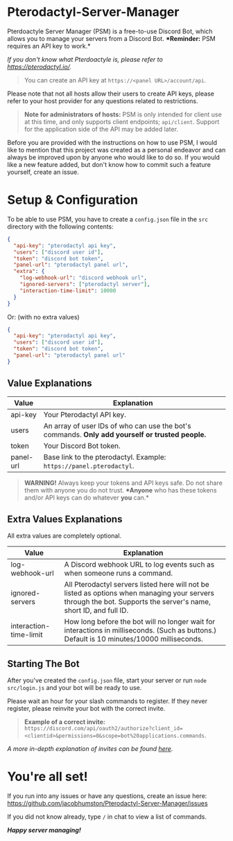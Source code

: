 # Pterodactyl-Server-Manager

Pterdoactyle Server Manager (PSM) is a free-to-use Discord Bot, which allows you to manage your servers from a Discord Bot. **\*Reminder:** PSM requires an API key to work.\*

_If you don't know what Pterdoactyle is, please refer to https://pterodactyl.io/._

> You can create an API key at `https://<panel URL>/account/api`.

Please note that not all hosts allow their users to create API keys, please refer to your host provider for any questions related to restrictions.

> **Note for administrators of hosts:** PSM is only intended for client use at this time, and only supports client endpoints; `api/client`. Support for the application side of the API may be added later.

Before you are provided with the instructions on how to use PSM, I would like to mention that this project was created as a personal endeavor and can always be improved upon by anyone who would like to do so. If you would like a new feature added, but don't know how to commit such a feature yourself, create an issue.

# Setup & Configuration

To be able to use PSM, you have to create a `config.json` file in the `src` directory with the following contents:

```json
{
  "api-key": "pterodactyl api key",
  "users": ["discord user id"],
  "token": "discord bot token",
  "panel-url": "pterodactyl panel url",
  "extra": {
    "log-webhook-url": "discord webhook url",
    "ignored-servers": ["pterodactyl server"],
    "interaction-time-limit": 10000
  }
}
```

Or: (with no extra values)

```json
{
  "api-key": "pterodactyl api key",
  "users": ["discord user id"],
  "token": "discord bot token",
  "panel-url": "pterodactyl panel url"
}
```

## Value Explanations

| Value     | Explanation                                                                                      |
| --------- | ------------------------------------------------------------------------------------------------ |
| api-key   | Your Pterodactyl API key.                                                                        |
| users     | An array of user IDs of who can use the bot's commands. **Only add yourself or trusted people.** |
| token     | Your Discord Bot token.                                                                          |
| panel-url | Base link to the pterodactyl. Example: `https://panel.pterodactyl`.                              |

> **WARNING!** Always keep your tokens and API keys safe. Do not share them with anyone you do not trust. **\*Anyone** who has these tokens and/or API keys can do whatever **you** can.\*

## Extra Values Explanations

All extra values are completely optional.

| Value                  | Explanation                                                                                                                                                      |
| ---------------------- | ---------------------------------------------------------------------------------------------------------------------------------------------------------------- |
| log-webhook-url        | A Discord webhook URL to log events such as when someone runs a command.                                                                                         |
| ignored-servers        | All Pterodactyl servers listed here will not be listed as options when managing your servers through the bot. Supports the server's name, short ID, and full ID. |
| interaction-time-limit | How long before the bot will no longer wait for interactions in milliseconds. (Such as buttons.) Default is 10 minutes/10000 milliseconds.                       |

## Starting The Bot

After you've created the `config.json` file, start your server or run `node src/login.js` and your bot will be ready to use.

Please wait an hour for your slash commands to register. If they never register, please reinvite your bot with the correct invite.

> **Example of a correct invite:** `https://discord.com/api/oauth2/authorize?client_id=<clientid>&permissions=0&scope=bot%20applications.commands`.

_A more in-depth explanation of invites can be found [here](https://discordjs.guide/preparations/adding-your-bot-to-servers.html#bot-invite-links)._

# You're all set!

If you run into any issues or have any questions, create an issue here: https://github.com/jacobhumston/Pterodactyl-Server-Manager/issues

If you did not know already, type `/` in chat to view a list of commands.

**_Happy server managing!_**
